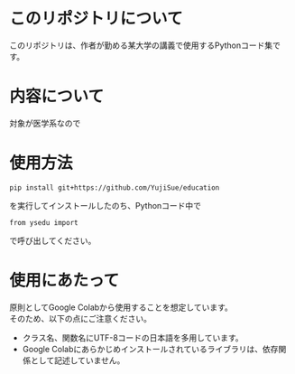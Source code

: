 # このリポジトリについて
このリポジトリは、作者が勤める某大学の講義で使用するPythonコード集です。  

# 内容について
対象が医学系なので


# 使用方法
```
pip install git+https://github.com/YujiSue/education
```

を実行してインストールしたのち、Pythonコード中で  
```
from ysedu import 

```
で呼び出してください。  


# 使用にあたって
原則としてGoogle Colabから使用することを想定しています。  
そのため、以下の点にご注意ください。  
* クラス名、関数名にUTF-8コードの日本語を多用しています。  
* Google Colabにあらかじめインストールされているライブラリは、依存関係として記述していません。  

